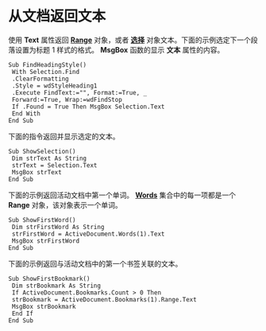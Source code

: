 
# 从文档返回文本

使用 **Text** 属性返回 **[Range](15a7a1c4-5f3f-5b6e-60e9-29688de3f274.md)** 对象，或者 **[选择](7b574a91-c33e-ecfd-6783-6b7528b2ed8f.md)** 对象文本。下面的示例选定下一个段落设置为标题 1 样式的格式。 **MsgBox** 函数的显示 **文本** 属性的内容。


```
Sub FindHeadingStyle() 
 With Selection.Find 
 .ClearFormatting 
 .Style = wdStyleHeading1 
 .Execute FindText:="", Format:=True, _ 
 Forward:=True, Wrap:=wdFindStop 
 If .Found = True Then MsgBox Selection.Text 
 End With 
End Sub
```


下面的指令返回并显示选定的文本。




```
Sub ShowSelection() 
 Dim strText As String 
 strText = Selection.Text 
 MsgBox strText 
End Sub
```

下面的示例返回活动文档中第一个单词。 **[Words](a718f69f-1db1-231a-9d65-bf20b48778ed.md)** 集合中的每一项都是一个 **Range** 对象，该对象表示一个单词。



```
Sub ShowFirstWord() 
 Dim strFirstWord As String 
 strFirstWord = ActiveDocument.Words(1).Text 
 MsgBox strFirstWord 
End Sub
```

下面的示例返回与活动文档中的第一个书签关联的文本。



```
Sub ShowFirstBookmark() 
 Dim strBookmark As String 
 If ActiveDocument.Bookmarks.Count > 0 Then 
 strBookmark = ActiveDocument.Bookmarks(1).Range.Text 
 MsgBox strBookmark 
 End If 
End Sub
```

